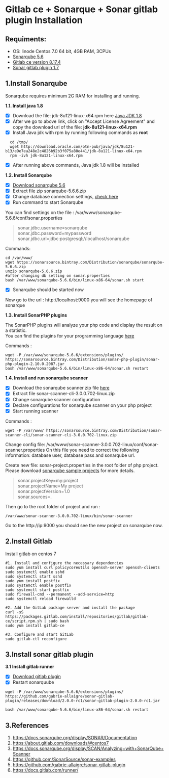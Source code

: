 # Gitlab ce  + Sonarque + Sonar gitlab plugin  Installation 
## Requiments:
  - OS: linode Centos 7.0 64 bit, 4GB RAM, 3CPUs
  - [Sonarqube 5.6](https://sonarsource.bintray.com/Distribution/sonarqube/sonarqube-5.6.6.zip)
  - [Gitlab ce version 8.17.4](https://about.gitlab.com/downloads/#centos7)
  - [Sonar gitlab plugin 1.7](https://github.com/gabrie-allaigre/sonar-gitlab-plugin)
   
## 1.Install Sonarqube
Sonarqube requires minimum 2G RAM for installing and running.

**1.1. Install java 1.8**

 - [x] Download the file: jdk-8u121-linux-x64.rpm here [Java JDK 1.8](http://www.oracle.com/technetwork/java/javase/downloads/jdk8-downloads-2133151.html)
 - [x] After we go to above link, click on "Accept License Agreement" and copy the download url of the file: **jdk-8u121-linux-x64.rpm**
- [x] Install Java jdk with rpm by running following commands as **root**
```
  cd /tmp/
  wget http://download.oracle.com/otn-pub/java/jdk/8u121-b13/e9e7ea248e2c4826b92b3f075a80e441/jdk-8u121-linux-x64.rpm
  rpm -ivh jdk-8u121-linux-x64.rpm
```
- [x] After running above commands, Java jdk 1.8 will be installed

**1.2. Install Sonarqube**

 - [x] [Download sonarqube 5.6](https://sonarsource.bintray.com/Distribution/sonarqube/sonarqube-5.6.6.zip)
 - [x] Extract file zip sonarqube-5.6.6.zip
 - [x] Change database connection settings, [check here](https://docs.sonarqube.org/display/SONAR/Installing+the+Server#InstallingtheServer-installingDatabaseInstallingtheDatabase)
 - [x] Run command to start Sonarqube
 
 You can find settings on the file : /var/www/sonarqube-5.6.6/conf/sonar.properties

>sonar.jdbc.username=sonarqube <br>
>sonar.jdbc.password=mypassword <br>
>sonar.jdbc.url=jdbc:postgresql://localhost/sonarqube

 Commands:
 ```
 cd /var/www/
 wget https://sonarsource.bintray.com/Distribution/sonarqube/sonarqube-5.6.6.zip
 unzip sonarqube-5.6.6.zip
 #after changing db setting on sonar.properties 
 bash /var/www/sonarqube-5.6.6/bin/linux-x86-64/sonar.sh start
 ```
 - [x] Sonarqube should be started now
 
 Now go to the url : http://localhost:9000 you will see the homepage of sonarque
 
**1.3. Install SonarPHP plugins**

The SonarPHP plugins will analyze your php code and display the result on a statistic.   
You can find the plugins for your programming language [here](https://docs.sonarqube.org/display/PLUG/Plugin+Library)

Commands :
```
wget -P /var/www/sonarqube-5.6.6/extensions/plugins/ https://sonarsource.bintray.com/Distribution/sonar-php-plugin/sonar-php-plugin-2.10.0.2087.jar
bash /var/www/sonarqube-5.6.6/bin/linux-x86-64/sonar.sh restart
```

**1.4. Install and run sonarqube scanner**
- [x] Download the sonarqube scanner zip file [here](https://sonarsource.bintray.com/Distribution/sonar-scanner-cli/sonar-scanner-cli-3.0.0.702-linux.zip)
- [x] Extract file sonar-scanner-cli-3.0.0.702-linux.zip
- [x] Change sonarqube scanner configuration 
- [x] Declare configurations for sonarqube scanner on your php project
- [x] Start running scanner

Commands :
```
wget -P /var/www/ https://sonarsource.bintray.com/Distribution/sonar-scanner-cli/sonar-scanner-cli-3.0.0.702-linux.zip
```
Change config file: /var/www/sonar-scanner-3.0.0.702-linux/conf/sonar-scanner.properties
On this file you need to correct the following information: database user, database pass and sonarqube url.

Create new file: sonar-project.properties in the root folder of php project. Please download [sonarqube sample projects](https://github.com/SonarSource/sonar-examples) for more details. 
>sonar.projectKey=my:project <br>
>sonar.projectName=My project <br>
>sonar.projectVersion=1.0 <br>
>sonar.sources=.

Then go to the root folder of project and run :

```
/var/www/sonar-scanner-3.0.0.702-linux/bin/sonar-scanner
```

Go to the http://ip:9000 you should see the new project on sonarqube  now.

## 2.Install Gitlab
Install gitlab on centos 7

```
#1. Install and configure the necessary dependencies
sudo yum install curl policycoreutils openssh-server openssh-clients
sudo systemctl enable sshd
sudo systemctl start sshd
sudo yum install postfix
sudo systemctl enable postfix
sudo systemctl start postfix
sudo firewall-cmd --permanent --add-service=http
sudo systemctl reload firewalld

#2. Add the GitLab package server and install the package
curl -sS https://packages.gitlab.com/install/repositories/gitlab/gitlab-ce/script.rpm.sh | sudo bash
sudo yum install gitlab-ce

#3. Configure and start GitLab
sudo gitlab-ctl reconfigure
```

## 3.Install sonar gitlab plugin
**3.1 Install gitlab runner**
- [x] [Download gitlab plugin](https://github.com/gabrie-allaigre/sonar-gitlab-plugin/releases/download/2.0.0-rc1/sonar-gitlab-plugin-2.0.0-rc1.jar)
- [x] Restart sonarquube
```
wget -P /var/www/sonarqube-5.6.6/extensions/plugins/ https://github.com/gabrie-allaigre/sonar-gitlab-plugin/releases/download/2.0.0-rc1/sonar-gitlab-plugin-2.0.0-rc1.jar

bash /var/www/sonarqube-5.6.6/bin/linux-x86-64/sonar.sh restart 
```

## 3.References

1. https://docs.sonarqube.org/display/SONAR/Documentation
2. https://about.gitlab.com/downloads/#centos7
3. https://docs.sonarqube.org/display/SCAN/Analyzing+with+SonarQube+Scanner
4. https://github.com/SonarSource/sonar-examples
5. https://github.com/gabrie-allaigre/sonar-gitlab-plugin
6. https://docs.gitlab.com/runner/
